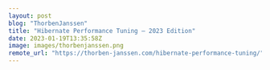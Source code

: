 ```yaml
---
layout: post
blog: "ThorbenJanssen"
title: "Hibernate Performance Tuning – 2023 Edition"
date: 2023-01-19T13:35:58Z
image: images/thorbenjanssen.png
remote_url: "https://thorben-janssen.com/hibernate-performance-tuning/"
---
```

